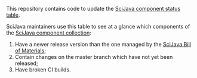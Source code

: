 This repository contains code to update the
[SciJava component status table](http://status.scijava.org/).

SciJava maintainers use this table to see at a glance which components of the
[SciJava component collection](https://imagej.net/Architecture#Definitions):

1. Have a newer release version than the one managed by the
   [SciJava Bill of Materials](https://imagej.net/BOM);
2. Contain changes on the master branch which have not yet been released;
3. Have broken CI builds.
